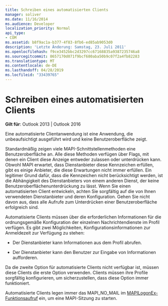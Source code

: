 ```yaml
---
title: Schreiben eines automatisierten Clients
manager: soliver
ms.date: 11/16/2014
ms.audience: Developer
localization_priority: Normal
api_type:
- COM
ms.assetid: b8f9ac1a-b377-4f83-8fb6-ed85ab9053d0
description: 'Letzte Änderung: Samstag, 23. Juli 2011'
ms.openlocfilehash: f9ce3452bbc2d3297cc67168835a9387235746a8
ms.sourcegitcommit: 8657170d071f9bcf680aba50b9c07f2a4fb82283
ms.translationtype: MT
ms.contentlocale: de-DE
ms.lasthandoff: 04/28/2019
ms.locfileid: "33439765"
---
```

# <a name="writing-an-automated-client"></a>Schreiben eines automatisierten Clients

  
  
**Gilt für**: Outlook 2013 | Outlook 2016 
  
Eine automatisierte Clientanwendung ist eine Anwendung, die unbeaufsichtigt ausgeführt wird und keine Benutzeroberfläche zeigt.
  
 Standardmäßig zeigen viele MAPI-Schnittstellenmethoden eine Benutzeroberfläche an. Alle diese Methoden verfügen über Flags, mit denen ein Client diese Anzeige entweder zulassen oder unterdrücken kann. Obwohl MAPI erwartet, dass Dienstanbieter diese Kennzeichen erfüllen, gibt es einige Anbieter, die diese Erwartungen nicht immer erfüllen. Ein legitimer Grund dafür, dass die Kennzeichen nicht berücksichtigt werden, ist die Abhängigkeit des Dienstanbieters von einem anderen Dienst, der keine Benutzeroberflächenunterdrückung zu lässt. Wenn Sie einen automatisierten Client entwickeln, achten Sie sorgfältig auf die von Ihnen verwendeten Dienstanbieter und deren Konfiguration. Gehen Sie nicht davon aus, dass alle Aufrufe zum Unterdrücken einer Benutzeroberfläche erfolgreich sind. 
  
Automatisierte Clients müssen über die erforderlichen Informationen für die ordnungsgemäße Konfiguration der einzelnen Nachrichtendienste im Profil verfügen. Es gibt zwei Möglichkeiten, Konfigurationsinformationen zur Anmeldezeit zur Verfügung zu stehen:
  
- Der Dienstanbieter kann Informationen aus dem Profil abrufen.
    
- Der Dienstanbieter kann den Benutzer zur Eingabe von Informationen aufforderen. 
    
Da die zweite Option für automatisierte Clients nicht verfügbar ist, müssen diese Clients die erste Option verwenden. Clients müssen ihre Profile sorgfältig konfigurieren, um sicherzustellen, dass diese Option immer funktioniert.
  
Automatisierte Clients legen immer das MAPI_NO_MAIL im [MAPILogonEx-Funktionsaufruf](mapilogonex.md) ein, um eine MAPI-Sitzung zu starten. 
  

